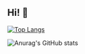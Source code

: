 ## Hi! 🤗

[![Top Langs](https://github-readme-stats.vercel.app/api/top-langs/?username=crawlic-stud&hide=javascript,css,html)](https://github.com/anuraghazra/github-readme-stats)


![Anurag's GitHub stats](https://github-readme-stats.vercel.app/api?username=crawlic-stud&theme=dark&show_icons=true)

